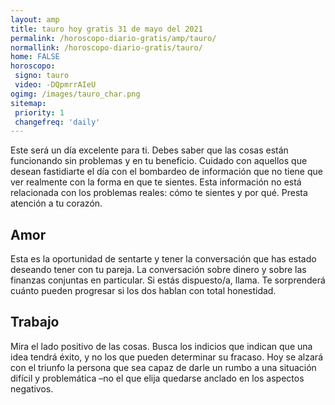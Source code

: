 ```yaml
---
layout: amp
title: tauro hoy gratis 31 de mayo del 2021 
permalink: /horoscopo-diario-gratis/amp/tauro/
normallink: /horoscopo-diario-gratis/tauro/
home: FALSE
horoscopo:
 signo: tauro
 video: -DQpmrrAIeU
ogimg: /images/tauro_char.png
sitemap:
 priority: 1
 changefreq: 'daily'
---
```



Este será un día excelente para ti. Debes saber que las cosas están funcionando sin problemas y en tu beneficio. Cuidado con aquellos que desean fastidiarte el día con el bombardeo de información que no tiene que ver realmente con la forma en que te sientes. Esta información no está relacionada con los problemas reales: cómo te sientes y por qué. Presta atención a tu corazón.

## Amor

Esta es la oportunidad de sentarte y tener la conversación que has estado deseando tener con tu pareja. La conversación sobre dinero y sobre las finanzas conjuntas en particular. Si estás dispuesto/a, llama. Te sorprenderá cuánto pueden progresar si los dos hablan con total honestidad.

## Trabajo

Mira el lado positivo de las cosas. Busca los indicios que indican que una idea tendrá éxito, y no los que pueden determinar su fracaso. Hoy se alzará con el triunfo la persona que sea capaz de darle un rumbo a una situación difícil y problemática –no el que elija quedarse anclado en los aspectos negativos.